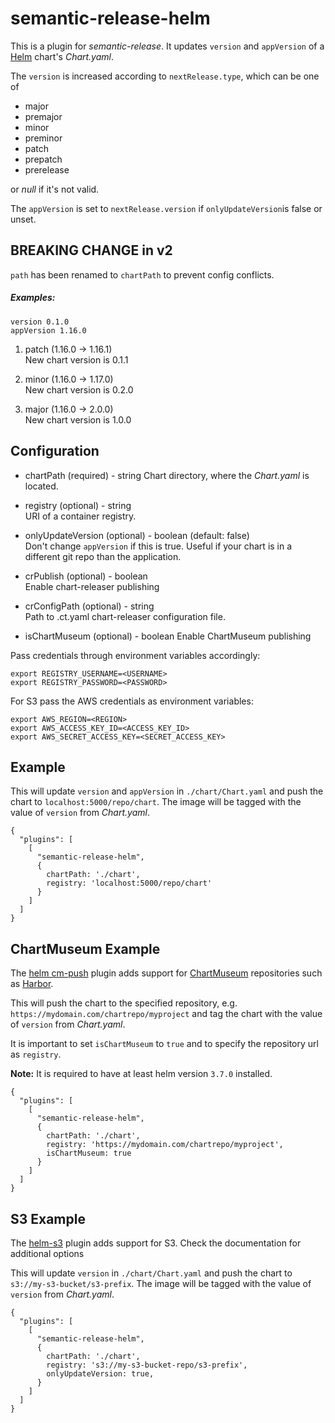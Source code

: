 # semantic-release-helm

This is a plugin for _semantic-release_. It updates `version` and `appVersion` of a [Helm](https://helm.sh/) chart's
_Chart.yaml_.

The `version` is increased according to `nextRelease.type`, which can be one of

- major
- premajor
- minor
- preminor
- patch
- prepatch
- prerelease

or _null_ if it's not valid.

The `appVersion` is set to `nextRelease.version` if `onlyUpdateVersion`is false or unset.

## BREAKING CHANGE in v2

`path` has been renamed to `chartPath` to prevent config conflicts.

##### Examples:

```
version 0.1.0  
appVersion 1.16.0
```

1. patch (1.16.0 -> 1.16.1)  
   New chart version is 0.1.1

2. minor (1.16.0 -> 1.17.0)  
   New chart version is 0.2.0

3. major (1.16.0 -> 2.0.0)  
   New chart version is 1.0.0

## Configuration

- chartPath (required) - string
  Chart directory, where the _Chart.yaml_ is located.

- registry (optional) - string  
  URI of a container registry.

- onlyUpdateVersion (optional) - boolean (default: false)  
  Don't change `appVersion` if this is true. Useful if your chart is in a different git repo than the application.

- crPublish (optional) - boolean  
  Enable chart-releaser publishing

- crConfigPath (optional) - string  
  Path to .ct.yaml chart-releaser configuration file.

- isChartMuseum (optional) - boolean
  Enable ChartMuseum publishing

Pass credentials through environment variables accordingly:

```
export REGISTRY_USERNAME=<USERNAME>
export REGISTRY_PASSWORD=<PASSWORD>
```

For S3 pass the AWS credentials as environment variables:

```
export AWS_REGION=<REGION>
export AWS_ACCESS_KEY_ID=<ACCESS_KEY_ID>
export AWS_SECRET_ACCESS_KEY=<SECRET_ACCESS_KEY>
```

## Example

This will update `version` and `appVersion` in `./chart/Chart.yaml`
and push the chart to `localhost:5000/repo/chart`. The image will be tagged with the value of `version` from
_Chart.yaml_.

```
{
  "plugins": [
    [
      "semantic-release-helm",
      {
        chartPath: './chart',
        registry: 'localhost:5000/repo/chart'
      }
    ]
  ]
}
```

## ChartMuseum Example

The [helm cm-push](https://github.com/chartmuseum/helm-push) plugin adds support for [ChartMuseum](https://github.com/helm/chartmuseum)
repositories such as [Harbor](https://github.com/goharbor/harbor).

This will push the chart to the specified repository, e.g. `https://mydomain.com/chartrepo/myproject` and
tag the chart with the value of `version` from _Chart.yaml_.

It is important to set `isChartMuseum` to `true` and to specify the repository url as `registry`.

**Note:** It is required to have at least helm version `3.7.0` installed.

```
{
  "plugins": [
    [
      "semantic-release-helm",
      {
        chartPath: './chart',
        registry: 'https://mydomain.com/chartrepo/myproject',
        isChartMuseum: true
      }
    ]
  ]
}
```

## S3 Example

The [helm-s3](https://github.com/hypnoglow/helm-s3) plugin adds support for S3. Check the documentation for additional
options

This will update `version` in `./chart/Chart.yaml`
and push the chart to `s3://my-s3-bucket/s3-prefix`. The image will be tagged with the value of `version` from
_Chart.yaml_.

```
{
  "plugins": [
    [
      "semantic-release-helm",
      {
        chartPath: './chart',
        registry: 's3://my-s3-bucket-repo/s3-prefix',
        onlyUpdateVersion: true,
      }
    ]
  ]
}
```
